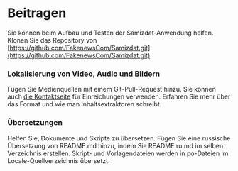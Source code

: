 [description]: # "Helfen Sie, Samizdat zu verbessern, Fake News zu erkennen und eigene zu erstellen."
[keywords]: # "Code,Bericht,übersetzen,Github"

# Beitragen

Sie können beim Aufbau und Testen der Samizdat-Anwendung helfen. Klonen Sie das Repository von 
[https://github.com/FakenewsCom/Samizdat.git](https://github.com/FakenewsCom/Samizdat.git)

### Lokalisierung von Video, Audio und Bildern

Fügen Sie Medienquellen mit einem Git-Pull-Request hinzu. Sie können auch [die Kontaktseite](../contact/) für Einreichungen verwenden. 
Erfahren Sie mehr über das Format und wie man Inhaltsextraktoren schreibt.

### Übersetzungen

Helfen Sie, Dokumente und Skripte zu übersetzen. Fügen Sie eine russische Übersetzung von README.md hinzu, indem Sie README.ru.md im selben
Verzeichnis erstellen. Skript- und Vorlagendateien werden in po-Dateien im Locale-Quellverzeichnis übersetzt.